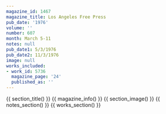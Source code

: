 ```yaml
---
magazine_id: 1467
magazine_title: Los Angeles Free Press
pub_date: '1976'
volume: ''
number: 607
month: March 5-11
notes: null
pub_date1: 5/3/1976
pub_date2: 11/3/1976
image: null
works_included:
- work_id: 5736
  magazine_page: '24'
  published_as: ''
---
```


{{ section_title() }}
{{ magazine_info() }}
{{ section_image() }}
{{ notes_section() }}
{{ works_section() }}
